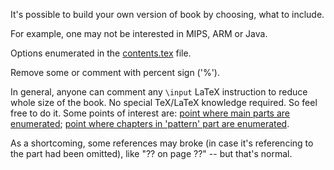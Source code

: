 It's possible to build your own version of book by choosing, what to include.

For example, one may not be interested in MIPS, ARM or Java.

Options enumerated in the [contents.tex](https://github.com/dennis714/RE-for-beginners/blob/master/contents.tex) file.

Remove some or comment with percent sign ('%').

In general, anyone can comment any `\input` LaTeX instruction to reduce whole size of the book.
No special TeX/LaTeX knowledge required.
So feel free to do it.
Some points of interest are: 
[point where main parts are enumerated](https://github.com/dennis714/RE-for-beginners/blob/master/parts.tex);
[point where chapters in 'pattern' part are enumerated](https://github.com/dennis714/RE-for-beginners/blob/f449775bacd0563f73082eb9985c1412055de5d1/patterns/main.tex#L201).

As a shortcoming, some references may broke (in case it's referencing to the part had been omitted), 
like "?? on page ??" -- but that's normal.
